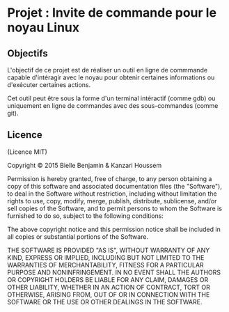Projet : Invite de commande pour le noyau Linux
===============================================

Objectifs
---------

L'objectif de ce projet est de réaliser un outil en ligne de commmande capable d'intéragir avec le noyau pour obtenir certaines informations ou d'exécuter certaines actions.

Cet outil peut être sous la forme d'un terminal intéractif (comme gdb) ou uniquement en ligne de commandes avec des sous-commandes (comme git).


## Licence

(Licence MIT)

Copyright © 2015 Bielle Benjamin & Kanzari Houssem

Permission is hereby granted, free of charge, to any person obtaining a copy of this software and associated documentation files (the "Software"), to deal in the Software without restriction, including without limitation the rights to use, copy, modify, merge, publish, distribute, sublicense, and/or sell copies of the Software, and to permit persons to whom the Software is furnished to do so, subject to the following conditions:

The above copyright notice and this permission notice shall be included in all copies or substantial portions of the Software.

THE SOFTWARE IS PROVIDED "AS IS", WITHOUT WARRANTY OF ANY KIND, EXPRESS OR IMPLIED, INCLUDING BUT NOT LIMITED TO THE WARRANTIES OF MERCHANTABILITY, FITNESS FOR A PARTICULAR PURPOSE AND NONINFRINGEMENT. IN NO EVENT SHALL THE AUTHORS OR COPYRIGHT HOLDERS BE LIABLE FOR ANY CLAIM, DAMAGES OR OTHER LIABILITY, WHETHER IN AN ACTION OF CONTRACT, TORT OR OTHERWISE, ARISING FROM, OUT OF OR IN CONNECTION WITH THE SOFTWARE OR THE USE OR OTHER DEALINGS IN THE SOFTWARE.

